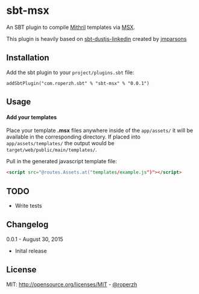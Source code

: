 # sbt-msx

An SBT plugin to compile [Mithril](http://lhorie.github.io/mithril/) templates via [MSX](https://github.com/insin/msx).

This plugin is heavily based on [sbt-dustjs-linkedin](https://github.com/jmparsons/sbt-dustjs-linkedin) created by [jmparsons](https://github.com/jmparsons)

## Installation

Add the sbt plugin to your `project/plugins.sbt` file:

    addSbtPlugin("com.roperzh.sbt" % "sbt-msx" % "0.0.1")

## Usage

#### Add your templates

Place your template **.msx** files anywhere inside of the `app/assets/` it will be available in the corresponding directory. If placed into `app/assets/templates/` the output would be `target/web/public/main/templates/`.

Pull in the generated javascript template file:

```html
<script src="@routes.Assets.at("templates/example.js")"></script>
```

## TODO

- Write tests

## Changelog

0.0.1 - August 30, 2015

- Inital release

## License
MIT: <http://opensource.org/licenses/MIT> - [@roperzh](http://www.roperzh.com)
